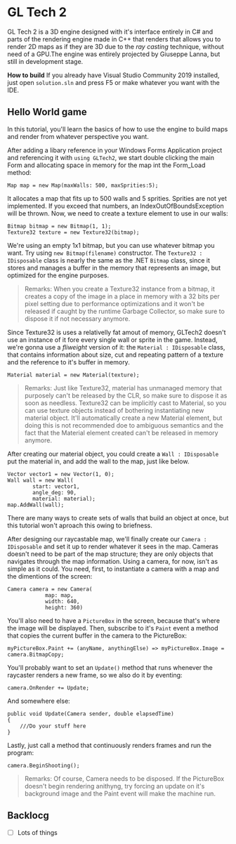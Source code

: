 # GL Tech 2
GL Tech 2 is a 3D engine designed with it's interface entirely in C# and parts of the rendering engine made in C++ that renders that allows you to render 2D maps as if they are 3D due to the _ray casting_ technique, without need of a GPU.The engine was entirely projected by Giuseppe Lanna, but still in development stage.

**How to build**
If you already have Visual Studio Community 2019 installed, just open `solution.sln` and press F5 or make whatever you want with the IDE.

## Hello World game
In this tutorial, you'll learn the basics of how to use the engine to build maps and render from whatever perspective you want.

After adding a libary reference in your Windows Forms Application project and referencing it with `using GLTech2`, we start double clicking the main Form and allocating space in memory for the map int the Form_Load method:
```
Map map = new Map(maxWalls: 500, maxSprities:5);
```
It allocates a map that fits up to 500 walls and 5 sprities. Sprities are not yet implemented. If you exceed that numbers, an IndexOutOfBoundsException will be thrown.
Now, we need to create a texture element to use in our walls:

    Bitmap bitmap = new Bitmap(1, 1);
    Texture32 texture = new Texture32(bitmap);
We're using an empty 1x1 bitmap, but you can use whatever bitmap you want. Try using `new Bitmap(filename)` constructor.
The `Texture32 : IDisposable` class is nearly the same as the .NET `Bitmap` class, since it stores and manages a buffer in the memory that represents an image, but optimized for the engine purposes.

> Remarks:
 When you create a Texture32 instance from a bitmap, it creates a copy of the image in a place in memory with a 32 bits per pixel setting due to performance optimizations and it won't be released if caught by the runtime Garbage Collector, so make sure to dispose it if not necessary anymore.

Since Texture32 is uses a relativelly fat amout of memory, GLTech2 doesn't use an instance of it fore every single wall or sprite in the game. Instead, we're gonna use a _fliweight_ version of it: the ```Material : IDisposable``` class, that contains information about size, cut and repeating pattern of a texture and the reference to it's buffer in memory.
```
Material material = new Material(texture);
```

> Remarks:
> Just like Texture32, material has unmanaged memory that purposely can't be released by the CLR, so make sure to dispose it as soon as needless.
> Texture32 can be implicitly cast to Material, so you can use texture objects instead of bothering instantiating new material object. It'll automatically create a new Material element, but doing this is not recommended doe to ambiguous semantics and the fact that the Material element created can't be released in memory anymore.

After creating our material object, you could create a ```Wall : IDisposable``` put the material in, and add the wall to the map, just like below.
```
Vector vector1 = new Vector(1, 0);
Wall wall = new Wall(
		start: vector1, 
		angle_deg: 90,
		material: material);
map.AddWall(wall);
```
There are many ways to create sets of walls that build an object at once, but this tutorial won't aproach this owing to briefness.

After designing our raycastable map, we'll finally create our ```Camera : IDisposable``` and set it up to render whatever it sees in the map. Cameras doesn't need to be part of the map structure; they are only objects that navigates through the map information.
Using a camera, for now, isn't as simple as it could. You need, first, to instantiate a camera with a map and the dimentions of the screen:
```
Camera camera = new Camera(
			map: map,
			width: 640,
			height: 360)
```
You'll also need to have a `PictureBox` in the screen, because that's where the image will be displayed. Then, subscribe to it's `Paint` event a method that copies the current buffer in the camera to the PictureBox:
```
myPictureBox.Paint += (anyName, anythingElse) => myPictureBox.Image = camera.BitmapCopy;
```
You'll probably want to set an ```Update()``` method that runs whenever the raycaster renders a new frame, so we also do it by eventing:
```
camera.OnRender += Update;
```
And somewhere else:
```
public void Update(Camera sender, double elapsedTime)
{
	///Do your stuff here
}
```
Lastly, just call a method that continuously renders frames and run the program:
```
camera.BeginShooting();
```

> Remarks:
> Of course, Camera needs to be disposed.
> If the PictureBox doesn't begin rendering anithyng, try forcing an update on it's background image and the Paint event will make the machine run.

## Backlocg

 - [ ] Lots of things
